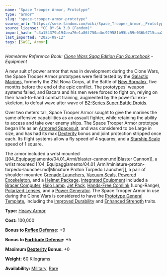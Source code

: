 ```yaml
---
name: "Space Trooper Armor, Prototype"
type: "armor"
slug: "space-trooper-armor-prototype"
source_url: "https://swse.fandom.com/wiki/Space_Trooper_Armor,_Prototype"
source_license: "CC BY-SA 3.0 (Fandom)"
import_hash: "c3a154379b194bea76e1a86f750adbc929581b95bc59e036b6715caa25ace216"
last_imported: "2025-09-12"
tags: [SWSE, Armor]
---
```

*Homebrew Reference Book: [Clone Wars Saga Edition Fan Sourcebook](https://swse.fandom.com/wiki/Clone_Wars_Saga_Edition_Fan_Sourcebook) - Equipment*

A new suit of power armor that was in development during the Clone Wars, the Space Trooper Armor prototypes were field tested by the [Galactic Marines](https://swse.fandom.com/wiki/Galactic_Marines), formerly the 21st Nova Corps, at the Battle of [New Bornalex](https://swse.fandom.com/wiki/New_Bornalex), five months before the end of the epic conflict. The prototypes' weapon systems failed, and Bacara and his men were forced to fight on, relying on their hand-to-hand combat training, augmented by the powerful exo-skeleton, to defeat wave after wave of [B2-Series Super Battle Droids](https://swse.fandom.com/wiki/B2-Series_Super_Battle_Droids).

Over two meters tall, Space Trooper Armor sought to give the marines the same offensive capabilities as an assault fighter, while retaining the ability to access and take over enemy ships. The Space Trooper Armor prototype began life as an [Armored Spacesuit](https://swse.fandom.com/wiki/Armored_Spacesuit), and was considered to be Large in size, and has had its max [Dexterity](https://swse.fandom.com/wiki/Dexterity) bonus and joint protection stripped once each. Its flight systems allow a fly speed of 4 squares, and a [Starship Scale](https://swse.fandom.com/wiki/Starship_Scale) speed of 1 square.

The armor included a wrist mounted [[04_Equipaggiamento/04.01_Armi/blaster-cannon.md|Blaster Cannon]], a wrist mounted [[04_Equipaggiamento/04.01_Armi/miniature-proton-torpedo-launcher.md|Miniature Proton Torpedo Launcher]], a pair of shoulder mounted [Grenade Launchers](https://swse.fandom.com/wiki/Grenade_Launchers), [Vacuum Seals](https://swse.fandom.com/wiki/Vacuum_Seals), [Powered Exoskeleton](https://swse.fandom.com/wiki/Powered_Exoskeleton), and a [Helmet Package](https://swse.fandom.com/wiki/Helmet_Package). [Integrated Equipment](https://swse.fandom.com/wiki/Integrated_Equipment) included a [Bracer Computer](https://swse.fandom.com/wiki/Bracer_Computer), [Halo Lamp](https://swse.fandom.com/wiki/Halo_Lamp), [Jet Pack](https://swse.fandom.com/wiki/Jet_Pack), [Hands-Free Comlink](https://swse.fandom.com/wiki/Hands-Free_Comlink) (Long-Range), [Polarized Lenses](https://swse.fandom.com/wiki/Polarized_Lenses), and a [Power Generator](https://swse.fandom.com/wiki/Power_Generator). The Space Trooper Armor in use during the Clone Wars is considered to have the [Prototype General Template](https://swse.fandom.com/wiki/Prototype_General_Template), including the [Improved Durability](https://swse.fandom.com/wiki/Improved_Durability) and [Enhanced Strength](https://swse.fandom.com/wiki/Enhanced_Strength) traits.

**Type:** [Heavy Armor](https://swse.fandom.com/wiki/Heavy_Armor)

**Cost:** 100,000

**Bonus to [Reflex Defense](https://swse.fandom.com/wiki/Reflex_Defense):** +9

**Bonus to [Fortitude Defense](https://swse.fandom.com/wiki/Fortitude_Defense):** +5

**Maximum [Dexterity](https://swse.fandom.com/wiki/Dexterity) Bonus:** +0

**Weight:** 60 Kilograms

**Availability:** [Military](https://swse.fandom.com/wiki/Military), [Rare](https://swse.fandom.com/wiki/Rare)